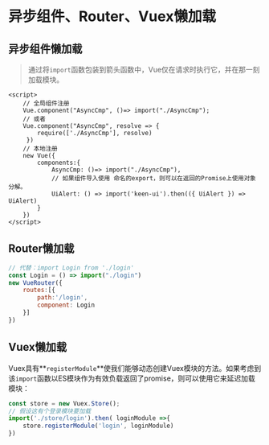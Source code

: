 # 异步组件、Router、Vuex懒加载

## 异步组件懒加载

> 通过将`import`函数包装到箭头函数中，Vue仅在请求时执行它，并在那一刻加载模块。

```vue
<script>
    // 全局组件注册
    Vue.component("AsyncCmp", ()=> import("./AsyncCmp");
    // 或者
    Vue.component("AsyncCmp", resolve => {
     	require(['./AsyncCmp'], resolve)             
     })
	// 本地注册
    new Vue({
    	components:{
        	AsyncCmp: ()=> import("./AsyncCmp"),
            // 如果组件导入使用 命名的export，则可以在返回的Promise上使用对象分解。
            UiAlert: () => import('keen-ui').then(({ UiAlert }) => UiAlert)
        }              
    })
</script>
```

## Router懒加载

```javascript
// 代替：import Login from './login'
const Login = () => import("./login")
new VueRouter({
	routes:[{
		path:'/login',
		component: Login
	}]
})
```

## Vuex懒加载

Vuex具有**`registerModule`**使我们能够动态创建Vuex模块的方法。如果考虑到该`import`函数以ES模块作为有效负载返回了promise，则可以使用它来延迟加载模块：

```javascript
const store = new Vuex.Store();
// 假设这有个登录模块要加载
import('./store/login').then( loginModule =>{
    store.registerModule('login', loginModule)
})
```

